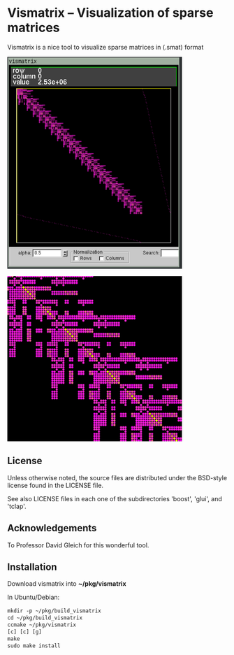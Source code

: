 # Vismatrix &ndash; Visualization of sparse matrices

Vismatrix is a nice tool to visualize sparse matrices in (.smat) format

<div id="container">
<p><img src="figs/fig01.png" width="400"></p>
<p><img src="figs/fig02.png" width="400"></p>
</div>

## License

Unless otherwise noted, the source files are distributed under the BSD-style license found in the
LICENSE file.

See also LICENSE files in each one of the subdirectories 'boost', 'glui', and 'tclap'.

## Acknowledgements

To Professor David Gleich for this wonderful tool.

## Installation

Download vismatrix into **~/pkg/vismatrix**

In Ubuntu/Debian:
```
mkdir -p ~/pkg/build_vismatrix
cd ~/pkg/build_vismatrix
ccmake ~/pkg/vismatrix
[c] [c] [g]
make
sudo make install
```
